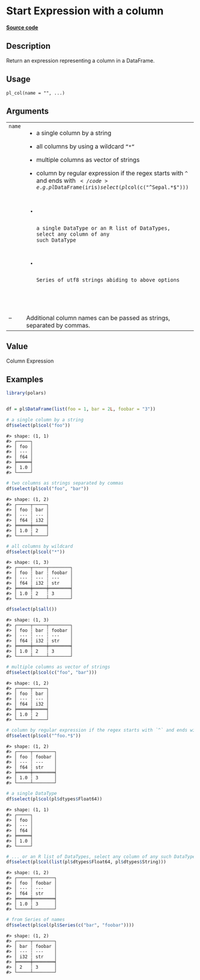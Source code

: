 

# Start Expression with a column

[**Source code**](https://github.com/pola-rs/r-polars/tree/5765842071140bd7a822ebb4fd6b0ab652d73f0d/R/functions__lazy.R#L70)

## Description

Return an expression representing a column in a DataFrame.

## Usage

<pre><code class='language-R'>pl_col(name = "", ...)
</code></pre>

## Arguments

<table>
<tr>
<td style="white-space: nowrap; font-family: monospace; vertical-align: top">
<code id="pl_col_:_name">name</code>
</td>
<td>
<ul>
<li>

a single column by a string

</li>
<li>

all columns by using a wildcard <code>“\*“</code>

</li>
<li>

multiple columns as vector of strings

</li>
<li>

column by regular expression if the regex starts with <code>^</code> and
ends with <code>$</code>
e.g. pl$DataFrame(iris)$select(pl$col(c("^Sepal.\*$")))

</li>
<li>

a single DataType or an R list of DataTypes, select any column of any
such DataType

</li>
<li>

Series of utf8 strings abiding to above options

</li>
</ul>
</td>
</tr>
<tr>
<td style="white-space: nowrap; font-family: monospace; vertical-align: top">
<code id="pl_col_:_...">…</code>
</td>
<td>
Additional column names can be passed as strings, separated by commas.
</td>
</tr>
</table>

## Value

Column Expression

## Examples

``` r
library(polars)


df = pl$DataFrame(list(foo = 1, bar = 2L, foobar = "3"))

# a single column by a string
df$select(pl$col("foo"))
```

    #> shape: (1, 1)
    #> ┌─────┐
    #> │ foo │
    #> │ --- │
    #> │ f64 │
    #> ╞═════╡
    #> │ 1.0 │
    #> └─────┘

``` r
# two columns as strings separated by commas
df$select(pl$col("foo", "bar"))
```

    #> shape: (1, 2)
    #> ┌─────┬─────┐
    #> │ foo ┆ bar │
    #> │ --- ┆ --- │
    #> │ f64 ┆ i32 │
    #> ╞═════╪═════╡
    #> │ 1.0 ┆ 2   │
    #> └─────┴─────┘

``` r
# all columns by wildcard
df$select(pl$col("*"))
```

    #> shape: (1, 3)
    #> ┌─────┬─────┬────────┐
    #> │ foo ┆ bar ┆ foobar │
    #> │ --- ┆ --- ┆ ---    │
    #> │ f64 ┆ i32 ┆ str    │
    #> ╞═════╪═════╪════════╡
    #> │ 1.0 ┆ 2   ┆ 3      │
    #> └─────┴─────┴────────┘

``` r
df$select(pl$all())
```

    #> shape: (1, 3)
    #> ┌─────┬─────┬────────┐
    #> │ foo ┆ bar ┆ foobar │
    #> │ --- ┆ --- ┆ ---    │
    #> │ f64 ┆ i32 ┆ str    │
    #> ╞═════╪═════╪════════╡
    #> │ 1.0 ┆ 2   ┆ 3      │
    #> └─────┴─────┴────────┘

``` r
# multiple columns as vector of strings
df$select(pl$col(c("foo", "bar")))
```

    #> shape: (1, 2)
    #> ┌─────┬─────┐
    #> │ foo ┆ bar │
    #> │ --- ┆ --- │
    #> │ f64 ┆ i32 │
    #> ╞═════╪═════╡
    #> │ 1.0 ┆ 2   │
    #> └─────┴─────┘

``` r
# column by regular expression if the regex starts with `^` and ends with `$`
df$select(pl$col("^foo.*$"))
```

    #> shape: (1, 2)
    #> ┌─────┬────────┐
    #> │ foo ┆ foobar │
    #> │ --- ┆ ---    │
    #> │ f64 ┆ str    │
    #> ╞═════╪════════╡
    #> │ 1.0 ┆ 3      │
    #> └─────┴────────┘

``` r
# a single DataType
df$select(pl$col(pl$dtypes$Float64))
```

    #> shape: (1, 1)
    #> ┌─────┐
    #> │ foo │
    #> │ --- │
    #> │ f64 │
    #> ╞═════╡
    #> │ 1.0 │
    #> └─────┘

``` r
# ... or an R list of DataTypes, select any column of any such DataType
df$select(pl$col(list(pl$dtypes$Float64, pl$dtypes$String)))
```

    #> shape: (1, 2)
    #> ┌─────┬────────┐
    #> │ foo ┆ foobar │
    #> │ --- ┆ ---    │
    #> │ f64 ┆ str    │
    #> ╞═════╪════════╡
    #> │ 1.0 ┆ 3      │
    #> └─────┴────────┘

``` r
# from Series of names
df$select(pl$col(pl$Series(c("bar", "foobar"))))
```

    #> shape: (1, 2)
    #> ┌─────┬────────┐
    #> │ bar ┆ foobar │
    #> │ --- ┆ ---    │
    #> │ i32 ┆ str    │
    #> ╞═════╪════════╡
    #> │ 2   ┆ 3      │
    #> └─────┴────────┘
